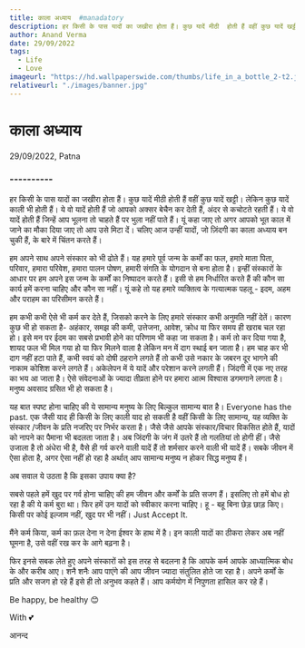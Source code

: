 ```yaml
---
title: काला अध्याय  #manadatory
description: हर किसी के पास यादों का जखीरा होता हैं। कुछ यादें मीठी  होती हैं वहीं कुछ यादें खट्टी। लेकिन कुछ यादें काली भी होती हैं।  
author: Anand Verma
date: 29/09/2022  
tags:  
  - Life
  - Love
imageurl: "https://hd.wallpaperswide.com/thumbs/life_in_a_bottle_2-t2.jpg"
relativeurl: "./images/banner.jpg"
---
```


# काला अध्याय

29/09/2022, Patna

### ----------

हर किसी के पास यादों का जखीरा होता हैं। कुछ यादें मीठी  होती हैं वहीं कुछ यादें खट्टी। लेकिन कुछ यादें काली भी होती हैं। ये वो यादें होती हैं जो आपको अक्सर बेचैन कर देती हैं, अंदर से कचोटते रहती हैं। ये वो यादें होती हैं जिन्हें आप भूलना तो चाहते हैं पर भुला नहीं पाते हैं। यूं कहा जाए तो अगर आपको भूत काल में जाने का मौका दिया जाए तो आप उसे मिटा दें।  चलिए आज उन्हीं यादों, जो ज़िंदगी का काला अध्याय बन चुकी हैं, के बारे में चिंतन करते हैं।



हम अपने साथ अपने संस्कार को भी ढोते हैं। यह हमारे पूर्व जन्म के कर्मों का फल, हमारे माता पिता, परिवार, हमारा परिवेश, हमारा पालन पोषण, हमारी संगति के योगदान से बना होता है। इन्हीं संस्कारों के आधार पर हम अपने इस जन्म के कर्मों का निष्पादन करते हैं। इसी से हम निर्धारित करते हैं की कौन सा कार्य हमें करना चाहिए और कौन सा नहीं। यूं कहे तो यह हमारे व्यक्तित्व के गत्यात्मक पहलू - इदम, अहम और पराहम का परिसीमन करते हैं।



हम कभी कभी ऐसे भी कर्म कर देते हैं, जिसको करने के लिए हमारे संस्कार कभी अनुमति नहीं देतें। कारण कुछ भी हो सकता है- अहंकार, समझ की कमी, उत्तेजना, आवेश, क्रोध या फिर समय ही खराब चल रहा हो। इसे मन पर ईदम का सबसे प्रभावी होने का परिणाम भी कहा जा सकता है।  कर्म तो कर दिया गया है, शायद फल भी मिल गया हो या फिर मिलने वाला है लेकिन मन में दाग स्थाई बन जाता है। हम चाह कर भी दाग नहीं हटा पाते हैं, कभी स्वयं को दोषी ठहराने लगते हैं तो कभी उसे नकार के जबरन दूर भागने की नाकाम कोशिश करने लगते हैं। अकेलेपन में ये यादें और परेशान करने लगती हैं। जिंदगी में एक नए तरह का भय आ जाता है। ऐसे संवेदनाओं के ज्यादा तीव्रता होने पर हमारा आत्म विश्वास डगमगाने लगता है। मनुष्य अवसाद ग्रसित भी हो सकता है।



यह बात स्पष्ट होना चाहिए की ये सामान्य मनुष्य के लिए बिल्कुल सामान्य बात है। Everyone has the past. एक जैसी याद ही किसी के लिए काली याद हो सकती है वहीं किसी के लिए सामान्य, यह व्यक्ति के संस्कार /जीवन के प्रति नजरिए पर निर्भर करता है। जैसे जैसे आपके संस्कार/विचार विकसित होते हैं, यादों को नापने का पैमाना भी बदलता जाता है। अब जिंदगी के जंग में उतरे हैं तो गलतियां तो होगी हीं। जैसे उजाला है तो अंधेरा भी है, वैसे ही गर्व करने वाली यादें हैं तो शर्मसार करने वाली भी यादें हैं। सबके जीवन में ऐसा होता है, अगर ऐसा नहीं हो रहा है अर्थात् आप सामान्य मनुष्य न होकर सिद्ध मनुष्य हैं।



अब सवाल ये उठता है कि इसका उपाय क्या है?

सबसे पहले हमें खुद पर गर्व होना चाहिए की हम जीवन और कर्मों के प्रति सजग हैं। इसलिए तो हमें बोध हो रहा है की ये कर्म बुरा था। फिर हमें उन यादों को स्वीकार करना चाहिए। हू - बहू बिना छेड़ छाड़ किए। किसी पर कोई इल्जाम नहीं, खुद पर भी नहीं। Just Accept It.

मैंने कर्म किया, कर्म का फ़ल देना न देना ईश्वर के हाथ में है। इन काली यादों का ठीकरा लेकर अब नहीं घूमना है, उसे वहीं रख कर के आगे बढ़ना है। 

फिर इनसे सबक लेते हुए अपने संस्कारों को इस तरह से बदलना है कि आपके कर्म आपके आध्यात्मिक बोध के और करीब आए। शनै शनैः आप पाएंगे की आप जीवन ज्यादा संतुलित होते जा रहा है। अपने कर्मों के प्रति और सजग हो रहे हैं इसे ही तो अनुभव कहते हैं। आप कर्मयोग में निपुणता हासिल कर रहे हैं।



 Be happy, be healthy 😊



With 💕

 आनन्द
